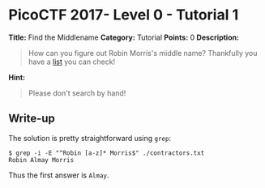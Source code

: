 # PicoCTF 2017- Level 0 - Tutorial 1

**Title:** Find the Middlename
**Category:** Tutorial
**Points:** 0
**Description:**

>How can you figure out Robin Morris's middle name? Thankfully you have a [list](contractors.txt) you can check!

**Hint:**

>Please don't search by hand!

## Write-up
The solution is pretty straightforward using `grep`:


    $ grep -i -E "^Robin [a-z]* Morris$" ./contractors.txt 
    Robin Almay Morris

Thus the first answer is `Almay`.